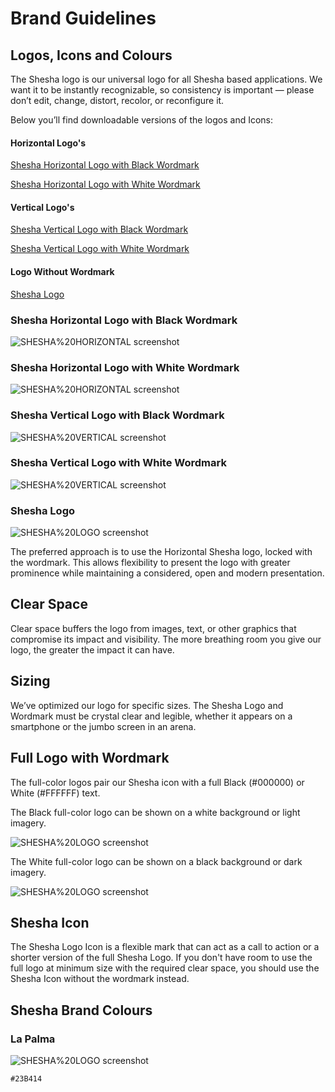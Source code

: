 # Brand Guidelines

## Logos, Icons and Colours

The Shesha logo is our universal logo for all Shesha based applications. We want it to be instantly recognizable, so consistency is important — please don’t edit, change, distort, recolor, or reconfigure it.

Below you’ll find downloadable versions of the logos and Icons:

#### Horizontal Logo's
[Shesha Horizontal Logo with Black Wordmark](https://github.com/Boxfusion/shesha-docs/blob/main/docs/assets/SHESHA%20HORIZONTAL.png?raw=true)

[Shesha Horizontal Logo with White Wordmark](https://github.com/Boxfusion/shesha-docs/blob/main/docs/assets/SHESHA%20HORIZONTAL%20WHITE.png?raw=true)

#### Vertical Logo's
[Shesha Vertical Logo with Black Wordmark](https://github.com/Boxfusion/shesha-docs/blob/main/docs/assets/SHESHA%20VERTICAL.png?raw=true)

[Shesha Vertical Logo with White Wordmark](https://github.com/Boxfusion/shesha-docs/blob/main/docs/assets/SHESHA%20VERTICAL%20WHITE.png?raw=true)

#### Logo Without Wordmark
[Shesha Logo](https://github.com/Boxfusion/shesha-docs/blob/main/docs/assets/SHESHA%20LOGO.png?raw=true)

### Shesha Horizontal Logo with Black Wordmark

![SHESHA%20HORIZONTAL screenshot](https://github.com/Boxfusion/shesha-docs/blob/main/docs/assets/SHESHA%20HORIZONTAL.png?raw=true)

### Shesha Horizontal Logo with White Wordmark

![SHESHA%20HORIZONTAL screenshot](https://github.com/Boxfusion/shesha-docs/blob/main/docs/assets/SHESHA%20HORIZONTAL%20WHITE.png?raw=true)

### Shesha Vertical Logo with Black Wordmark

![SHESHA%20VERTICAL screenshot](https://github.com/Boxfusion/shesha-docs/blob/main/docs/assets/SHESHA%20VERTICAL.png?raw=true)

### Shesha Vertical Logo with White Wordmark

![SHESHA%20VERTICAL screenshot](https://github.com/Boxfusion/shesha-docs/blob/main/docs/assets/SHESHA%20VERTICAL%20WHITE.png?raw=true)

### Shesha Logo

![SHESHA%20LOGO screenshot](https://github.com/Boxfusion/shesha-docs/blob/main/docs/assets/SHESHA%20LOGO.png?raw=true)

The preferred approach is to use the Horizontal Shesha logo, locked with the wordmark. This allows flexibility to present the logo with greater prominence while maintaining a considered, open and modern presentation.

## Clear Space

Clear space buffers the logo from images, text, or other graphics that compromise its impact and visibility. The more breathing room you give our logo, the greater the impact it can have.

## Sizing

We’ve optimized our logo for specific sizes. The Shesha Logo and Wordmark must be crystal clear and legible, whether it appears on a smartphone or the jumbo screen in an arena.

## Full Logo with Wordmark

The full-color logos pair our Shesha icon with a full Black (#000000) or White (#FFFFFF) text.

The Black full-color logo can be shown on a white background or light imagery.

![SHESHA%20LOGO screenshot](https://github.com/Boxfusion/shesha-docs/blob/main/docs/assets/Shesha%20Black%20Example.jpg?raw=true)

The White full-color logo can be shown on a black background or dark imagery.

![SHESHA%20LOGO screenshot](https://github.com/Boxfusion/shesha-docs/blob/main/docs/assets/Shesha-White-Example.jpg?raw=true)

## Shesha Icon

The Shesha Logo Icon is a flexible mark that can act as a call to action or a shorter version of the full Shesha Logo. If you don't have room to use the full logo at minimum size with the required clear space, you should use the Shesha Icon without the wordmark instead.

## Shesha Brand Colours

### La Palma
![SHESHA%20LOGO screenshot](https://github.com/Boxfusion/shesha-docs/blob/main/docs/assets/Shesha%20Colour%20La%20Palma.png?raw=true)
``` shell
#23B414
```
